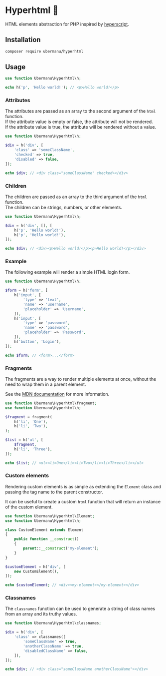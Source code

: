 <h1>Hyperhtml 🦾</h1>

HTML elements abstraction for PHP inspired by [hyperscript](https://github.com/hyperhype/hyperscript).

## Installation

```bash
composer require ubermanu/hyperhtml
```

## Usage

```php
use function Ubermanu\Hyperhtml\h;

echo h('p', 'Hello world!'); // <p>Hello world!</p>
```

### Attributes

The attributes are passed as an array to the second argument of the `html` function.\
If the attribute value is empty or false, the attribute will not be rendered.\
If the attribute value is true, the attribute will be rendered without a value.

```php
use function Ubermanu\Hyperhtml\h;

$div = h('div', [
    'class' => 'someClassName',
    'checked' => true,
    'disabled' => false,
]);

echo $div; // <div class="someClassName" checked></div>
```

### Children

The children are passed as an array to the third argument of the `html` function.\
The children can be strings, numbers, or other elements.

```php
use function Ubermanu\Hyperhtml\h;

$div = h('div', [], [
    h('p', 'Hello world!'),
    h('p', 'Hello world!'),
]);

echo $div; // <div><p>Hello world!</p><p>Hello world!</p></div>
```

### Example

The following example will render a simple HTML login form.

```php
use function Ubermanu\Hyperhtml\h;

$form = h('form', [
    h('input', [
        'type' => 'text',
        'name' => 'username',
        'placeholder' => 'Username',
    ]),
    h('input', [
        'type' => 'password',
        'name' => 'password',
        'placeholder' => 'Password',
    ]),
    h('button', 'Login'),
]);

echo $form; // <form>...</form>
```

### Fragments

The fragments are a way to render multiple elements at once, without the need to wrap them in a parent element.

See the [MDN documentation](https://developer.mozilla.org/en-US/docs/Web/API/DocumentFragment) for more information.

```php
use function Ubermanu\Hyperhtml\fragment;
use function Ubermanu\Hyperhtml\h;

$fragment = fragment(
    h('li', 'One'),
    h('li', 'Two'),
);

$list = h('ul', [
    $fragment,
    h('li', 'Three'),
]);

echo $list; // <ul><li>One</li><li>Two</li><li>Three</li></ul>
```

### Custom elements

Rendering custom elements is as simple as extending the `Element` class and passing the tag name to the parent constructor.

It can be useful to create a custom `html` function that will return an instance of the custom element.

```php
use function Ubermanu\Hyperhtml\Element;
use function Ubermanu\Hyperhtml\h;

class CustomElement extends Element
{
    public function __construct()
    {
        parent::__construct('my-element');
    }
}

$customElement = h('div', [
    new CustomElement(),
]);

echo $customElement; // <div><my-element></my-element></div>
```

### Classnames

The `classnames` function can be used to generate a string of class names from an array and its truthy values.

```php
use function Ubermanu\Hyperhtml\classnames;

$div = h('div', [
    'class' => classnames([
        'someClassName' => true,
        'anotherClassName' => true,
        'disabledClassName' => false,
    ]),
]);

echo $div; // <div class="someClassName anotherClassName"></div>
```
